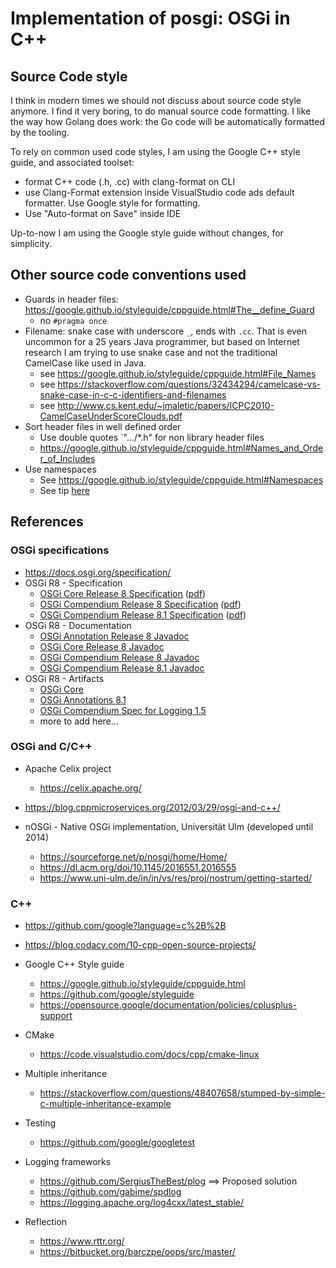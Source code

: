 # Implementation of posgi: OSGi in C++

## Source Code style

I think in modern times we should not discuss about source code style anymore. I find it very boring, to do manual source code formatting. I like the way how Golang does work: the Go code will be automatically formatted by the tooling.

To rely on common used code styles, I am using the Google C++ style guide, and associated toolset:

* format C++ code (.h, .cc) with clang-format on CLI
* use Clang-Format extension inside VisualStudio code ads default formatter. Use Google style for formatting.
* Use "Auto-format on Save" inside IDE

Up-to-now I am using the Google style guide without changes, for simplicity.

## Other source code conventions used

* Guards in header files: <https://google.github.io/styleguide/cppguide.html#The__define_Guard>
  * no `#pragma once`
* Filename: snake case with underscore `_`, ends with `.cc`. That is even uncommon for a 25 years Java programmer, but based on Internet research I am trying to use snake case and not the traditional CamelCase like used in Java.
  * see <https://google.github.io/styleguide/cppguide.html#File_Names>
  * see <https://stackoverflow.com/questions/32434294/camelcase-vs-snake-case-in-c-c-identifiers-and-filenames>
  * see <http://www.cs.kent.edu/~jmaletic/papers/ICPC2010-CamelCaseUnderScoreClouds.pdf>
* Sort header files in well defined order
  * Use double quotes `".../*.h" for non library header files
  * <https://google.github.io/styleguide/cppguide.html#Names_and_Order_of_Includes>
* Use namespaces
  * See <https://google.github.io/styleguide/cppguide.html#Namespaces>
  * See tip [here](https://abseil.io/tips/130)

## References

### OSGi specifications

* <https://docs.osgi.org/specification/>
* OSGi R8 - Specification
  * [OSGi Core Release 8 Specification](https://docs.osgi.org/specification/osgi.core/8.0.0/) ([pdf](https://docs.osgi.org/download/r8/osgi.core-8.0.0.pdf))
  * [OSGi Compendium Release 8 Specification](https://docs.osgi.org/specification/osgi.cmpn/8.0.0/) ([pdf](https://docs.osgi.org/download/r8/osgi.cmpn-8.0.0.pdf))
  * [OSGi Compendium Release 8.1 Specification](https://docs.osgi.org/specification/osgi.cmpn/8.1.0/) ([pdf](https://docs.osgi.org/download/r8/osgi.cmpn-8.1.0.pdf))
* OSGi R8 - Documentation
  * [OSGi Annotation Release 8 Javadoc](https://docs.osgi.org/javadoc/osgi.annotation/8.1.0/)
  * [OSGi Core Release 8 Javadoc](https://docs.osgi.org/javadoc/osgi.core/8.0.0/)
  * [OSGi Compendium Release 8 Javadoc](https://docs.osgi.org/javadoc/osgi.cmpn/8.0.0/)
  * [OSGi Compendium Release 8.1 Javadoc](https://docs.osgi.org/javadoc/osgi.cmpn/8.1.0/)
* OSGi R8 - Artifacts
  * [OSGi Core](https://central.sonatype.com/artifact/org.osgi/osgi.core/8.0.0)
  * [OSGi Annotations 8.1](https://central.sonatype.com/artifact/org.osgi/osgi.annotation/8.1.0)
  * [OSGi Compendium Spec for Logging 1.5](https://central.sonatype.com/artifact/org.osgi/org.osgi.service.log/1.5.0)
  * more to add here...

### OSGi and C/C++

* Apache Celix project
  * <https://celix.apache.org/>

* <https://blog.cppmicroservices.org/2012/03/29/osgi-and-c++/>

* nOSGi - Native OSGi implementation, Universität Ulm (developed until 2014)
  * <https://sourceforge.net/p/nosgi/home/Home/>
  * <https://dl.acm.org/doi/10.1145/2016551.2016555>
  * <https://www.uni-ulm.de/in/in/vs/res/proj/nostrum/getting-started/>

### C++

* <https://github.com/google?language=c%2B%2B>
* <https://blog.codacy.com/10-cpp-open-source-projects/>

* Google C++ Style guide
  * <https://google.github.io/styleguide/cppguide.html>
  * <https://github.com/google/styleguide>
  * <https://opensource.google/documentation/policies/cplusplus-support>

* CMake
  * <https://code.visualstudio.com/docs/cpp/cmake-linux>

* Multiple inheritance
  * <https://stackoverflow.com/questions/48407658/stumped-by-simple-c-multiple-inheritance-example>

* Testing
  * <https://github.com/google/googletest>

* Logging frameworks
  * <https://github.com/SergiusTheBest/plog> ==> Proposed solution
  * <https://github.com/gabime/spdlog>
  * <https://logging.apache.org/log4cxx/latest_stable/>

* Reflection
  * <https://www.rttr.org/>
  * <https://bitbucket.org/barczpe/oops/src/master/>
